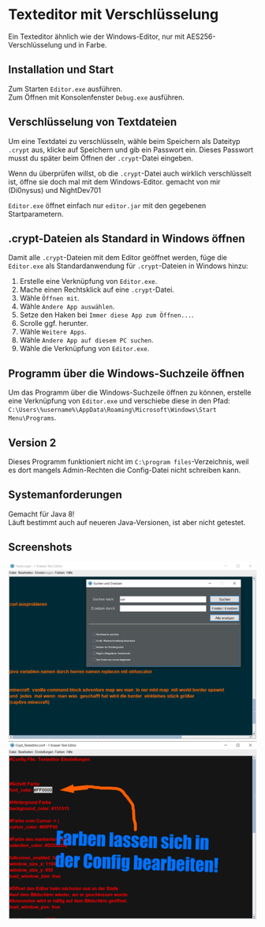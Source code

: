 # Texteditor mit Verschlüsselung

Ein Texteditor ähnlich wie der Windows-Editor, nur mit AES256-Verschlüsselung und in Farbe.

## Installation und Start

Zum Starten `Editor.exe` ausführen.  
Zum Öffnen mit Konsolenfenster `Debug.exe` ausführen.

## Verschlüsselung von Textdateien

Um eine Textdatei zu verschlüsseln, wähle beim Speichern als Dateityp `.crypt` aus, klicke auf Speichern und gib ein Passwort ein. Dieses Passwort musst du später beim Öffnen der `.crypt`-Datei eingeben. 

Wenn du überprüfen willst, ob die `.crypt`-Datei auch wirklich verschlüsselt ist, öffne sie doch mal mit dem Windows-Editor.
gemacht von mir (Di0nysus) und NightDev701

`Editor.exe` öffnet einfach nur `editor.jar` mit den gegebenen Startparametern.

## .crypt-Dateien als Standard in Windows öffnen

Damit alle `.crypt`-Dateien mit dem Editor geöffnet werden, füge die `Editor.exe` als Standardanwendung für `.crypt`-Dateien in Windows hinzu:

1. Erstelle eine Verknüpfung von `Editor.exe`.
2. Mache einen Rechtsklick auf eine `.crypt`-Datei.
3. Wähle `Öffnen mit`.
4. Wähle `Andere App auswählen`.
5. Setze den Haken bei `Immer diese App zum Öffnen...`.
6. Scrolle ggf. herunter.
7. Wähle `Weitere Apps`.
8. Wähle `Andere App auf diesem PC suchen`.
9. Wähle die Verknüpfung von `Editor.exe`.

## Programm über die Windows-Suchzeile öffnen

Um das Programm über die Windows-Suchzeile öffnen zu können, erstelle eine Verknüpfung von `Editor.exe` und verschiebe diese in den Pfad:  
`C:\Users\%username%\AppData\Roaming\Microsoft\Windows\Start Menu\Programs`.

## Version 2

Dieses Programm funktioniert nicht im `C:\program files`-Verzeichnis, weil es dort mangels Admin-Rechten die Config-Datei nicht schreiben kann.

## Systemanforderungen

Gemacht für Java 8!  
Läuft bestimmt auch auf neueren Java-Versionen, ist aber nicht getestet.

## Screenshots
![Screenshot of the Program](pic-1.png)
![Screenshot of the Program](pic-2.png)

